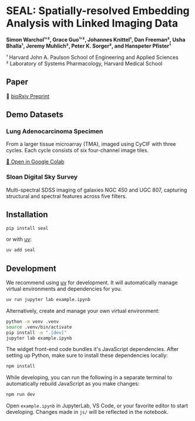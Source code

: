 # SEAL: Spatially-resolved Embedding Analysis with Linked Imaging Data

**Simon Warchol¹'², Grace Guo¹'², Johannes Knittel¹, Dan Freeman², Usha Bhalla¹, Jeremy Muhlich², Peter K. Sorger², and Hanspeter Pfister¹**

¹ Harvard John A. Paulson School of Engineering and Applied Sciences  
² Laboratory of Systems Pharmacology, Harvard Medical School

## Paper

📄 [bioRxiv Preprint](https://www.biorxiv.org/content/10.1101/2025.07.19.665696)

## Demo Datasets

### Lung Adenocarcinoma Specimen
From a larger tissue microarray (TMA), imaged using CyCIF with three cycles. Each cycle consists of six four-channel image tiles.

[📔 Open in Google Colab](https://colab.research.google.com/drive/19R40QsP7f5ZRu6L3BRfc3317_66yRL7S)

### Sloan Digital Sky Survey
Multi-spectral SDSS imaging of galaxies NGC 450 and UGC 807, capturing structural and spectral features across five filters.

## Installation

```sh
pip install seal
```

or with [uv](https://github.com/astral-sh/uv):

```sh
uv add seal
```

## Development

We recommend using [uv](https://github.com/astral-sh/uv) for development.
It will automatically manage virtual environments and dependencies for you.

```sh
uv run jupyter lab example.ipynb
```

Alternatively, create and manage your own virtual environment:

```sh
python -m venv .venv
source .venv/bin/activate
pip install -e ".[dev]"
jupyter lab example.ipynb
```

The widget front-end code bundles it's JavaScript dependencies. After setting up Python,
make sure to install these dependencies locally:

```sh
npm install
```

While developing, you can run the following in a separate terminal to automatically
rebuild JavaScript as you make changes:

```sh
npm run dev
```

Open `example.ipynb` in JupyterLab, VS Code, or your favorite editor
to start developing. Changes made in `js/` will be reflected
in the notebook.
